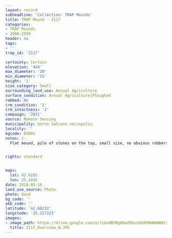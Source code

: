 ```yaml
---
layout: record
subheadline: 'Collection: TRAP Mounds'
title: TRAP Mound - 2117
categories:
- TRAP Mounds
- 2000-2999
header: no
tags:
- ''
trap_id: '2117'

certainty: Certain
elevation: '444'
max_diameter: '20'
min_diameter: '15'
height: '1'
size_category: Small
surrounding_land_use: Annual Agriculture
surface_condition: Annual Agriculture|Ploughed
robbed: No
crm_condition: '2'
crm_intactness: '2'
campaign: '2011'
source: Remote Sensing
municipality: Gorno Sahrane necropolis
locality: ''
bgcode: DS001
notes: |-
  Flat mound, pile of stones on the top, small size, no obvious robbers' trenchs.


rights: standard


maps:
  lat: 42.6285
  lon: 25.2442
date: 2018-05-16
land_use_source: Photo
photo: Good
bg_code: ''
akb_code: ''
latitude: '42.66232'
longitude: '25.217223'
images:
- image_path: https://drive.google.com/uc?id=0B3Rg88wZDQscQXdVMmNUWW9LVE0
  title: 2117_Overview_W.JPG
---
```

